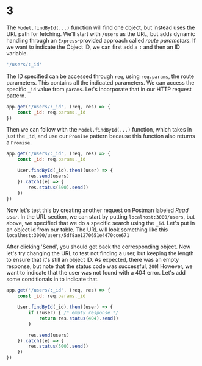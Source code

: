 # 3

The `Model.findById(...)` function will find one object, but instead uses the URL path for fetching. We'll start with `/users` as the URL, but adds dynamic handling through an `Express`-provided approach called _route parameters_. If we want to indicate the Object ID, we can first add a `:` and then an ID variable.

```javascript
'/users/:_id'
```

The ID specified can be accessed through `req`, using `req.params`, the route parameters. This contains all the indicated parameters. We can access the specific `_id` value from `params`. Let's incorporate that in our HTTP request pattern.

```javascript
app.get('/users/:_id', (req, res) => {
    const _id: req.params._id
})
```

Then we can follow with the `Model.findById(...)` function, which takes in just the `_id`, and use our `Promise` pattern because this function also returns a `Promise`.

```javascript
app.get('/users/:_id', (req, res) => {
    const _id: req.params._id

    User.findById(_id).then((user) => {
        res.send(users)
    }).catch((e) => {
        res.status(500).send()
    })
})
```

Now let's test this by creating another request on Postman labeled _Read user_. In the URL section, we can start by putting `localhost:3000/users`, but above, we specified that we do a specific search using the `_id`. Let's put in an object id from our table. The URL will look something like this `localhost:3000/users/5df8ae1270651e4470cce671`

After clicking 'Send', you should get back the corresponding object. Now let's try changing the URL to test not finding a user, but keeping the length to ensure that it's still an object ID. As expected, there was an empty response, but note that the status code was successful, `200`! However, we want to indicate that the user was not found with a 404 error. Let's add some conditionals in to indicate that.

```javascript
app.get('/users/:_id', (req, res) => {
    const _id: req.params._id

    User.findById(_id).then((user) => {
        if (!user) { /* empty response */
            return res.status(404).send()
        }

        res.send(users)
    }).catch((e) => {
        res.status(500).send()
    })
})
```

